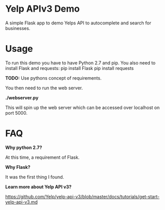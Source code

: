 # Yelp APIv3 Demo

A simple Flask app to demo Yelps API to autocomplete and search for businesses.

# Usage

To run this demo you have to have Python 2.7 and pip. You also need to install Flask and requests:
pip install Flask
pip install requests

**TODO:** Use pythons concept of requirements.

You then need to run the web server.

**./webserver.py**

This will spin up the web server which can be accessed over localhost on port 5000.


# FAQ
**Why python 2.7?**

At this time, a requirement of Flask.

**Why Flask?**

It was the first thing I found.

**Learn more about Yelp API v3?**

https://github.com/Yelp/yelp-api-v3/blob/master/docs/tutorials/get-start-yelp-api-v3.md
